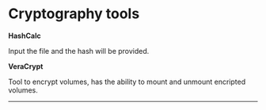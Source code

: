 # Cryptography tools

**HashCalc**

Input the file and the hash will be provided.

**VeraCrypt**

Tool to encrypt volumes, has the ability to mount and unmount encripted volumes.

****
